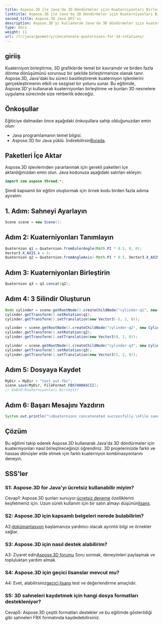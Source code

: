 ```yaml
---
title: Aspose.3D ile Java'da 3D Döndürmeler için Kuaterniyonları Birleştirin
linktitle: Aspose.3D ile Java'da 3D Döndürmeler için Kuaterniyonları Birleştirin
second_title: Aspose.3D Java API'si
description: Aspose.3D'yi kullanarak Java'da 3D döndürmeler için kuaterniyonları nasıl birleştireceğinizi öğrenin. Sorunsuz animasyon dönüşümleri için adım adım kılavuzumuzu izleyin.
type: docs
weight: 11
url: /tr/java/geometry/concatenate-quaternions-for-3d-rotations/
---
```

## giriiş

Kuaterniyon birleştirme, 3D grafiklerde temel bir kavramdır ve birden fazla dönme dönüşümünü sorunsuz bir şekilde birleştirmenize olanak tanır. Aspose.3D, Java'daki bu süreci basitleştirerek kuaterniyon işlemlerini gerçekleştirmenin etkili ve sezgisel bir yolunu sunar. Bu eğitimde, Aspose.3D'yi kullanarak kuaterniyonları birleştirme ve bunları 3D nesnelere uygulama sürecinde size rehberlik edeceğiz.

## Önkoşullar

Eğiticiye dalmadan önce aşağıdaki önkoşullara sahip olduğunuzdan emin olun:

- Java programlamanın temel bilgisi.
-  Aspose.3D for Java yüklü. İndirebilirsin[Burada](https://releases.aspose.com/3d/java/).

## Paketleri İçe Aktar

Aspose.3D işlevlerinden yararlanmak için gerekli paketleri içe aktardığınızdan emin olun. Java kodunuza aşağıdaki satırları ekleyin:

```java
import com.aspose.threed.*;
```

Şimdi kapsamlı bir eğitim oluşturmak için örnek kodu birden fazla adıma ayıralım:

## 1. Adım: Sahneyi Ayarlayın

```java
Scene scene = new Scene();
```

## Adım 2: Kuaterniyonları Tanımlayın

```java
Quaternion q1 = Quaternion.fromEulerAngle(Math.PI * 0.5, 0, 0);
Vector3.X_AXIS.x = 3;
Quaternion q2 = Quaternion.fromAngleAxis(-Math.PI * 0.5, Vector3.X_AXIS);
```

## Adım 3: Kuaterniyonları Birleştirin

```java
Quaternion q3 = q1.concat(q2);
```

## Adım 4: 3 Silindir Oluşturun

```java
Node cylinder = scene.getRootNode().createChildNode("cylinder-q1", new Cylinder(0.1, 1, 2));
cylinder.getTransform().setRotation(q1);
cylinder.getTransform().setTranslation(new Vector3(-5, 2, 0));
```

```java
cylinder = scene.getRootNode().createChildNode("cylinder-q2", new Cylinder(0.1, 1, 2));
cylinder.getTransform().setRotation(q2);
cylinder.getTransform().setTranslation(new Vector3(0, 2, 0));
```

```java
cylinder = scene.getRootNode().createChildNode("cylinder-q3", new Cylinder(0.1, 1, 2));
cylinder.getTransform().setRotation(q3);
cylinder.getTransform().setTranslation(new Vector3(5, 2, 0));
```

## Adım 5: Dosyaya Kaydet

```java
MyDir = MyDir + "test_out.fbx";
scene.save(MyDir, FileFormat.FBX7400ASCII);
// ExEnd:Kuaterniyonları Birleştir
```

## Adım 6: Başarı Mesajını Yazdırın

```java
System.out.println("\nQuaternions concatenated successfully.\nFile saved at " + MyDir);
```

## Çözüm

Bu eğitimi takip ederek Aspose.3D kullanarak Java'da 3D döndürmeler için kuaterniyonları nasıl birleştireceğinizi öğrendiniz. 3D projelerinizde farklı ve hassas dönüşler elde etmek için farklı kuaterniyon kombinasyonlarını deneyin.

## SSS'ler

### S1: Aspose.3D for Java'yı ücretsiz kullanabilir miyim?

 Cevap1: Aspose.3D şunları sunuyor:[ücretsiz deneme](https://releases.aspose.com/) özelliklerini keşfetmeniz için. Uzun süreli kullanım için bir satın almayı düşünün[lisans](https://purchase.aspose.com/buy).

### S2: Aspose.3D için kapsamlı belgeleri nerede bulabilirim?

 A2:[dokümantasyon](https://reference.aspose.com/3d/java/) başlamanıza yardımcı olacak ayrıntılı bilgi ve örnekler sağlar.

### S3: Aspose.3D için nasıl destek alabilirim?

 A3: Ziyaret edin[Aspose.3D forumu](https://forum.aspose.com/c/3d/18) Soru sormak, deneyimleri paylaşmak ve topluluktan yardım almak.

### S4: Aspose.3D için geçici lisanslar mevcut mu?

 A4: Evet, alabilirsiniz[geçici lisans](https://purchase.aspose.com/temporary-license/) test ve değerlendirme amaçlıdır.

### S5: 3D sahneleri kaydetmek için hangi dosya formatları destekleniyor?

Cevap5: Aspose.3D çeşitli formatları destekler ve bu eğitimde gösterildiği gibi sahneleri FBX formatında kaydedebilirsiniz.